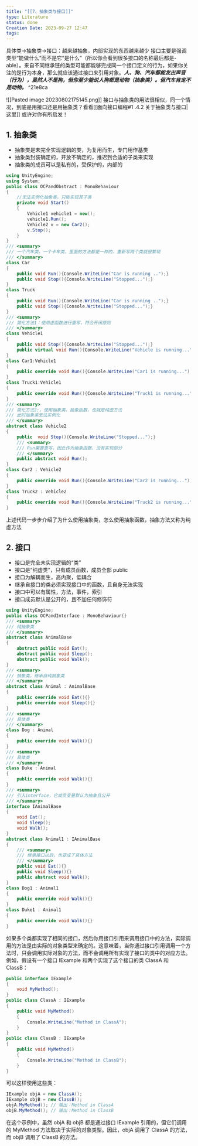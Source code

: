 ```yaml
---
title: "[[7、抽象类与接口]]"
type: Literature
status: done
Creation Date: 2023-09-27 12:47
tags:
---
```

具体类→抽象类→接口：越来越抽象，内部实现的东西越来越少
接口主要是强调类型“能做什么”而不是它“是什么”（所以你会看到很多接口的名称最后都是-able）。来自不同继承链的类型可能都能够完成同一个接口定义的行为，如果你关注的是行为本身，那么就应该通过接口来引用对象。***人、狗、汽车都能发出声音（行为），虽然人不是狗，但你至少能说人狗都是动物（抽象类）。但汽车肯定不是动物。*** ^21e8ca

![[Pasted image 20230802175145.png]]
接口与抽象类的用法很相似，同一个情况，到底是用接口还是用抽象类？看看[[面向接口编程#1 .4.2 关于抽象类与接口|这里]] 或许对你有所启发！
## 1. 抽象类
- 抽象类是未完全实现逻辑的类，为复用而生，专门用作基类
- 抽象类封装确定的，开放不确定的，推迟到合适的子类来实现
- 抽象类的成员可以是私有的，受保护的，内部的
```c#
using UnityEngine;
using System;
public class OCPandObstract : MonoBehaviour
{
	//无法实例化抽象类，只能实现其子类
	private void Start()
	{
		Vehicle1 vehicle1 = new();
		vehicle1.Run();
		Vehicle2 v = new Car2();
		v.Stop();
	}
}
/// <summary>
/// 一个汽车类，一个卡车类，里面的方法都是一样的，重新写两个类就很繁琐
/// </summary>
class Car
{
	public void Run(){Console.WriteLine("Car is running ..");}
	public void Stop(){Console.WriteLine("Stopped...");}
}
class Truck
{
	public void Run(){Console.WriteLine("Car is running ..");}
	public void Stop(){Console.WriteLine("Stopped...");}
}
/// <summary>
/// 简化方法1：使用虚函数进行重写，符合开闭原则
/// </summary>
class Vehicle1
{
	public void Stop(){Console.WriteLine("Stopped...");}
	public virtual void Run(){Console.WriteLine("Vehicle is running...");}
}
class Car1:Vehicle1
{
	public override void Run(){Console.WriteLine("Car1 is running...");}
}
class Truck1:Vehicle1
{
	public override void Run(){Console.WriteLine("Truck1 is running...");}
}
/// <summary>
/// 简化方法2:，使用抽象类，抽象函数，也就是纯虚方法
/// 此时抽象类无法实例化
/// </summary>
abstract class Vehicle2
{
	public  void Stop(){Console.WriteLine("Stopped...");}
	/// <summary>
	/// Run需要重写，因此作为抽象函数，没有实现部分
	/// </summary>
	public abstract void Run();
}
class Car2 : Vehicle2
{
	public override void Run(){Console.WriteLine("Car2 is running...");}
}
class Truck2 : Vehicle2
{
	public override void Run(){Console.WriteLine("Truck2 is running...");}
}
```
上述代码一步步介绍了为什么使用抽象类，怎么使用抽象函数，抽象方法又称为纯虚方法
## 2. 接口
- 接口是完全未实现逻辑的“类”
- 接口是“纯虚类”，只有成员函数，成员全部 public
- 接口为解耦而生，高内聚，低耦合
- 继承自接口的类必须实现接口中的函数，且自身无法实现
- 接口中可以有属性，方法，事件，索引
- 接口成员默认是公开的，且不加任何修饰符
```cs
using UnityEngine;
public class OCPandInterface : MonoBehaviour{}
/// <summary>
/// 纯抽象类
/// </summary>
abstract class AnimalBase
{
	abstract public void Eat();
	abstract public void Sleep();
	abstract public void Walk();
}
/// <summary>
/// 抽象类，继承自纯抽象类
/// </summary>
abstract class Animal : AnimalBase
{
	public override void Eat(){}
	public override void Sleep(){}
}
/// <summary>
/// 具体类
/// </summary>
class Dog : Animal
{
	public override void Walk(){}
}
/// <summary>
/// 具体类
/// </summary>
class Duke : Animal
{
	public override void Walk(){}
}
/// <summary>
/// 引入interface，它成员变量默认为抽象且公开
/// </summary>
interface IAnimalBase
{
	void Eat();
	void Sleep();
	void Walk();
}
abstract class Animal1 : IAnimalBase
{
	/// <summary>
	/// 继承接口以后，也变成了具体方法
	/// </summary>
	public void Eat(){}
	public void Sleep(){}
	public abstract void Walk();
}
class Dog1 : Animal1
{
	public override void Walk(){}
}
class Duke1 : Animal1
{
	public override void Walk(){}
}
```
如果多个类都实现了相同的接口，然后你用接口引用来调用接口中的方法，实际调用的方法是由实际的对象类型来确定的。这意味着，当你通过接口引用调用一个方法时，只会调用实际对象的方法，而不会调用所有实现了接口的类中的对应方法。
例如，假设有一个接口 IExample 和两个实现了这个接口的类 ClassA 和 ClassB：
```csharp
public interface IExample
{
    void MyMethod();
}
public class ClassA : IExample
{
    public void MyMethod()
    {
        Console.WriteLine("Method in ClassA");
    }
}
public class ClassB : IExample
{
    public void MyMethod()
    {
        Console.WriteLine("Method in ClassB");
    }
}
```
可以这样使用这些类：
```csharp
IExample objA = new ClassA();
IExample objB = new ClassB();
objA.MyMethod(); // 输出：Method in ClassA
objB.MyMethod(); // 输出：Method in ClassB
```
在这个示例中，虽然 objA 和 objB 都是通过接口 IExample 引用的，但它们调用的 MyMethod 方法取决于实际的对象类型。因此，objA 调用了 ClassA 的方法，而 objB 调用了 ClassB 的方法。